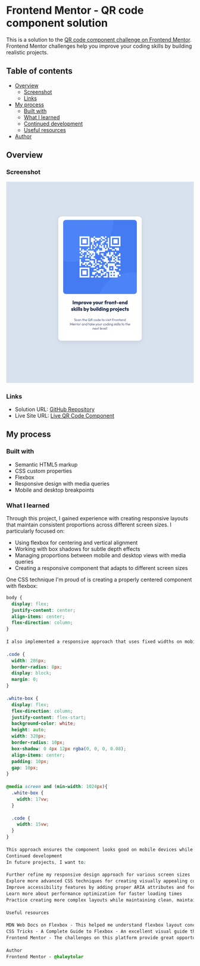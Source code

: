 # Frontend Mentor - QR code component solution

This is a solution to the [QR code component challenge on Frontend Mentor](https://www.frontendmentor.io/challenges/qr-code-component-iux_sIO_H). Frontend Mentor challenges help you improve your coding skills by building realistic projects. 

## Table of contents

- [Overview](#overview)
  - [Screenshot](#screenshot)
  - [Links](#links)
- [My process](#my-process)
  - [Built with](#built-with)
  - [What I learned](#what-i-learned)
  - [Continued development](#continued-development)
  - [Useful resources](#useful-resources)
- [Author](#author)

## Overview

### Screenshot

![QR Code Component](./images/QR-Code.png)

### Links

- Solution URL: [GitHub Repository](https://github.com/haleytolar/QR-code)
- Live Site URL: [Live QR Code Component](https://haleytolar.github.io/QR-code/)

## My process

### Built with

- Semantic HTML5 markup
- CSS custom properties
- Flexbox
- Responsive design with media queries
- Mobile and desktop breakpoints

### What I learned

Through this project, I gained experience with creating responsive layouts that maintain consistent proportions across different screen sizes. I particularly focused on:

- Using flexbox for centering and vertical alignment
- Working with box shadows for subtle depth effects
- Managing proportions between mobile and desktop views with media queries
- Creating a responsive component that adapts to different screen sizes

One CSS technique I'm proud of is creating a properly centered component with flexbox:

```css
body {
  display: flex;
  justify-content: center;
  align-items: center;
  flex-direction: column;
}

I also implemented a responsive approach that uses fixed widths on mobile and viewport-relative units on desktop:

.code {
  width: 286px;
  border-radius: 8px;
  display: block;
  margin: 0;
}

.white-box {
  display: flex;
  flex-direction: column;
  justify-content: flex-start;
  background-color: white;
  height: auto;
  width: 320px;
  border-radius: 10px;
  box-shadow: 0 4px 12px rgba(0, 0, 0, 0.08);
  align-items: center;
  padding: 10px;
  gap: 10px;
}

@media screen and (min-width: 1024px){
  .white-box {
    width: 17vw;
  }
  
  .code {
    width: 15vw;
  }
}

This approach ensures the component looks good on mobile devices while scaling proportionally on larger screens.
Continued development
In future projects, I want to:

Further refine my responsive design approach for various screen sizes
Explore more advanced CSS techniques for creating visually appealing components
Improve accessibility features by adding proper ARIA attributes and focus states
Learn more about performance optimization for faster loading times
Practice creating more complex layouts while maintaining clean, maintainable code

Useful resources

MDN Web Docs on Flexbox - This helped me understand flexbox layout concepts and how to properly center elements.
CSS Tricks - A Complete Guide to Flexbox - An excellent visual guide that breaks down flexbox properties.
Frontend Mentor - The challenges on this platform provide great opportunities to practice and improve HTML/CSS skills.

Author
Frontend Mentor - @haleytolar